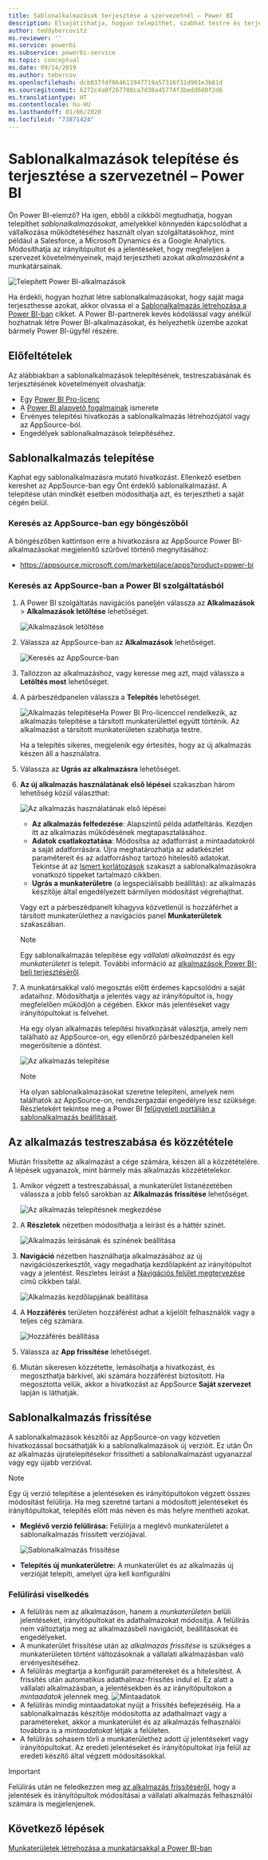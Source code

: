 ```yaml
---
title: Sablonalkalmazások terjesztése a szervezetnél – Power BI
description: Elsajátíthatja, hogyan telepíthet, szabhat testre és terjeszthet sablonalkalmazásokat a szervezetnél a Power BI-ban.
author: teddybercovitz
ms.reviewer: ''
ms.service: powerbi
ms.subservice: powerbi-service
ms.topic: conceptual
ms.date: 09/14/2019
ms.author: tebercov
ms.openlocfilehash: dcb037fdf064611947719a57316f31d901e3b81d
ms.sourcegitcommit: 6272c4a0f267708ca7d38a45774f3bedd680f2d6
ms.translationtype: HT
ms.contentlocale: hu-HU
ms.lasthandoff: 01/06/2020
ms.locfileid: "73871424"
---
```

# <a name="install-and-distribute-template-apps-in-your-organization---power-bi"></a>Sablonalkalmazások telepítése és terjesztése a szervezetnél – Power BI

Ön Power BI-elemző? Ha igen, ebből a cikkből megtudhatja, hogyan telepíthet *sablonalkalmazásokat*, amelyekkel könnyedén kapcsolódhat a vállalkozása működtetéséhez használt olyan szolgáltatásokhoz, mint például a Salesforce, a Microsoft Dynamics és a Google Analytics. Módosíthatja az irányítópultot és a jelentéseket, hogy megfeleljen a szervezet követelményeinek, majd terjesztheti azokat *alkalmazásként* a munkatársainak. 

![Telepített Power BI-alkalmazások](media/service-template-apps-install-distribute/power-bi-get-apps.png)

Ha érdekli, hogyan hozhat létre sablonalkalmazásokat, hogy saját maga terjeszthesse azokat, akkor olvassa el a [Sablonalkalmazás létrehozása a Power BI-ban](service-template-apps-create.md) cikket. A Power BI-partnerek kevés kódolással vagy anélkül hozhatnak létre Power BI-alkalmazásokat, és helyezhetik üzembe azokat bármely Power BI-ügyfél részére. 

## <a name="prerequisites"></a>Előfeltételek  

Az alábbiakban a sablonalkalmazások telepítésének, testreszabásának és terjesztésének követelményeit olvashatja: 

- Egy [Power BI Pro-licenc](service-self-service-signup-for-power-bi.md)
- A [Power BI alapvető fogalmainak](service-basic-concepts.md) ismerete
- Érvényes telepítési hivatkozás a sablonalkalmazás létrehozójától vagy az AppSource-ból. 
- Engedélyek sablonalkalmazások telepítéséhez. 

## <a name="install-a-template-app"></a>Sablonalkalmazás telepítése

Kaphat egy sablonalkalmazásra mutató hivatkozást. Ellenkező esetben kereshet az AppSource-ban egy Önt érdeklő sablonalkalmazást. A telepítése után mindkét esetben módosíthatja azt, és terjesztheti a saját cégén belül.

### <a name="search-appsource-from-a-browser"></a>Keresés az AppSource-ban egy böngészőből

A böngészőben kattintson erre a hivatkozásra az AppSource Power BI-alkalmazásokat megjelenítő szűrővel történő megnyitásához:

- https://appsource.microsoft.com/marketplace/apps?product=power-bi

### <a name="search-appsource-from-the-power-bi-service"></a>Keresés az AppSource-ban a Power BI szolgáltatásból

1. A Power BI szolgáltatás navigációs paneljén válassza az **Alkalmazások** > **Alkalmazások letöltése** lehetőséget.

    ![Alkalmazások letöltése](media/service-template-apps-install-distribute/power-bi-get-apps-arrow.png)

2. Válassza az AppSource-ban az **Alkalmazások** lehetőséget.

    ![Keresés az AppSource-ban](media/service-template-apps-install-distribute/power-bi-appsource.png)

3. Tallózzon az alkalmazáshoz, vagy keresse meg azt, majd válassza a **Letöltés most** lehetőséget.

4. A párbeszédpanelen válassza a **Telepítés** lehetőséget.

    ![Alkalmazás telepítése](media/service-template-apps-install-distribute/power-install-dialog.png)Ha Power BI Pro-licenccel rendelkezik, az alkalmazás telepítése a társított munkaterülettel együtt történik. Az alkalmazást a társított munkaterületen szabhatja testre.

    Ha a telepítés sikeres, megjelenik egy értesítés, hogy az új alkalmazás készen áll a használatra.
4. Válassza az **Ugrás az alkalmazásra** lehetőséget.
5. **Az új alkalmazás használatának első lépései** szakaszban három lehetőség közül választhat:

    ![Az alkalmazás használatának első lépései](media/service-template-apps-create/power-bi-template-app-get-started.png)

    - **Az alkalmazás felfedezése**: Alapszintű példa adatfeltárás. Kezdjen itt az alkalmazás működésének megtapasztalásához. 
    - **Adatok csatlakoztatása**: Módosítsa az adatforrást a mintaadatokról a saját adatforrására. Újra meghatározhatja az adatkészlet paramétereit és az adatforráshoz tartozó hitelesítő adatokat. Tekintse át az [Ismert korlátozások](service-template-apps-tips.md#known-limitations) szakaszt a sablonalkalmazásokra vonatkozó tippeket tartalmazó cikkben. 
    - **Ugrás a munkaterületre** (a legspeciálisabb beállítás): az alkalmazás készítője által engedélyezett bármilyen módosítást végrehajthat.

    Vagy ezt a párbeszédpanelt kihagyva közvetlenül is hozzáférhet a társított munkaterülethez a navigációs panel **Munkaterületek** szakaszában.
    >[!NOTE]
    >Egy sablonalkalmazás telepítése egy *vállalati alkalmazást* és egy *munkaterületet* is telepít. További információ az [alkalmazások Power BI-beli terjesztéséről](service-create-distribute-apps.md).
 
6. A munkatársakkal való megosztás előtt érdemes kapcsolódni a saját adataihoz. Módosíthatja a jelentés vagy az irányítópultot is, hogy megfelelően működjön a cégében. Ekkor más jelentéseket vagy irányítópultokat is felvehet.

   Ha egy olyan alkalmazás telepítési hivatkozását választja, amely nem található az AppSource-on, egy ellenőrző párbeszédpanelen kell megerősítenie a döntést.

   ![Az alkalmazás telepítése](media/service-template-apps-install-distribute/power-install-unvalidated-dialog.png)

   >[!NOTE]
   >Ha olyan sablonalkalmazásokat szeretne telepíteni, amelyek nem találhatók az AppSource-on, rendszergazdai engedélyre lesz szüksége. Részletekért tekintse meg a Power BI [felügyeleti portálján a sablonalkalmazás beállításait](service-admin-portal.md#template-apps-settings).

## <a name="customize-and-publish-the-app"></a>Az alkalmazás testreszabása és közzététele

Miután frissítette az alkalmazást a cége számára, készen áll a közzétételére. A lépések ugyanazok, mint bármely más alkalmazás közzétételekor.

1. Amikor végzett a testreszabással, a munkaterület listanézetében válassza a jobb felső sarokban az **Alkalmazás frissítése** lehetőséget.  

    ![Az alkalmazás telepítésnek megkezdése](media/service-template-apps-install-distribute/power-bi-start-install-app.png)

2. A **Részletek** nézetben módosíthatja a leírást és a háttér színét.

   ![Alkalmazás leírásának és színének beállítása](media/service-template-apps-install-distribute/power-bi-install-app-details.png)

3. **Navigáció** nézetben használhatja alkalmazásához az új navigációszerkesztőt, vagy megadhatja kezdőlapként az irányítópultot vagy a jelentést. Részletes leírást a [Navigációs felület megtervezése](service-create-distribute-apps.md#design-the-navigation-experience) című cikkben talál.

   ![Alkalmazás kezdőlapjának beállítása](media/service-template-apps-install-distribute/power-bi-install-app-content.png)

4. A **Hozzáférés** területen hozzáférést adhat a kijelölt felhasználók vagy a teljes cég számára.  

   ![Hozzáférés beállítása](media/service-template-apps-install-distribute/power-bi-install-access.png)

5. Válassza az **App frissítése** lehetőséget. 

6. Miután sikeresen közzétette, lemásolhatja a hivatkozást, és megoszthatja bárkivel, aki számára hozzáférést biztosított. Ha megosztotta velük, akkor a hivatkozást az AppSource **Saját szervezet** lapján is láthatják.

## <a name="update-a-template-app"></a>Sablonalkalmazás frissítése

A sablonalkalmazások készítői az AppSource-on vagy közvetlen hivatkozással bocsáthatják ki a sablonalkalmazások új verzióit. Ez után Ön az alkalmazás újratelepítésekor frissítheti a sablonalkalmazást ugyanazzal vagy egy újabb verzióval.

  >[!NOTE]
  >Egy új verzió telepítése a jelentéseken és irányítópultokon végzett összes módosítást felülírja. Ha meg szeretné tartani a módosított jelentéseket és irányítópultokat, telepítés előtt más néven és más helyre mentheti azokat.

- **Meglévő verzió felülírása:** Felülírja a meglévő munkaterületet a sablonalkalmazás frissített verziójával.

   ![Sablonalkalmazás frissítése](media/service-template-apps-install-distribute/power-bi-update-app-overwrite.png)

- **Telepítés új munkaterületre:** A munkaterület és az alkalmazás új verzióját telepíti, amelyet újra kell konfigurálni

### <a name="overwrite-behavior"></a>Felülírási viselkedés

* A felülírás nem az alkalmazáson, hanem a *munkaterületen* belüli jelentéseket, irányítópultokat és adathalmazokat módosítja. A felülírás nem változtatja meg az alkalmazásbeli navigációt, beállításokat és engedélyeket.
* A munkaterület frissítése után az *alkalmazás frissítése* is szükséges a munkaterületen történt változásoknak a vállalati alkalmazásban való érvényesítéséhez.
* A felülírás megtartja a konfigurált paramétereket és a hitelesítést. A frissítés után automatikus adathalmaz-frissítés indul el. Ez alatt a vállalati alkalmazásban, a jelentésekben és az irányítópultokon a *mintaadatok* jelennek meg.
  ![Mintaadatok](media/service-template-apps-install-distribute/power-bi-sample-data.png)
* A felülírás mindig mintaadatokat nyújt a frissítés befejezéséig. Ha a sablonalkalmazás készítője módosította az adathalmazt vagy a paramétereket, akkor a munkaterület és az alkalmazás felhasználói továbbra is a *mintaadatokat* létják a felületen.
* A felülírás sohasem törli a munkaterülethez adott *új* jelentéseket vagy irányítópultokat. Az eredeti jelentéseket és irányítópultokat írja felül az eredeti készítő által végzett módosításokkal.

>[!IMPORTANT]
>Felülírás után ne feledkezzen meg [az alkalmazás frissítéséről](#customize-and-publish-the-app), hogy a jelentések és irányítópultok módosításai a vállalati alkalmazás felhasználói számára is megjelenjenek.

## <a name="next-steps"></a>Következő lépések

[Munkaterületek létrehozása a munkatársakkal a Power BI-ban](service-create-workspaces.md)
